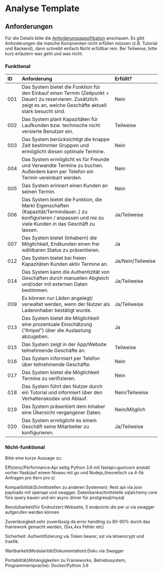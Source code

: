 # Analyse Template

## Anforderungen

Für die Details bitte die [Anforderungsspezifikation](https://github.com/SafeMarket-WirVsVirus/orga/blob/master/anforderungsspezifikation.md) anschauen. Es gibt Anforderungen die manche Kompnenten nicht erfüllen müssen (z.B. Tutorial und Backend), dann schreibt einfach Nicht erfüllbar rein. Bei Teilweise, bitte kurz erläutern was geht und was nicht.

### Funktional

|ID|Anforderung|Erfüllt?|
|:-|:-|:-|
|001|Das System bietet die Funktion für den Einkauf einen Termin (Zeitpunkt + Dauer) zu reservieren. Zusätzlich zeigt es an, welche Geschäfte aktuell stark besucht sind.|Nein|
|002|Das System plant Kapazitäten für Laufkunden bzw. technische nicht versierte Benutzer ein.|Teilweise|
|003|Das System berücksichtigt die knappe Zeit bestimmter Gruppen und ermöglicht diesen optimale Termine.|Nein|
|004|Das System ermöglicht es für Freunde und Verwandte Termine zu buchen. Außerdem kann per Telefon ein Termin vereinbart werden.|Nein|
|005|Das System erinnert einen Kunden an seinen Termin.|Nein|
|006|Das System bietet die Funktion, die Markt Eigenschaften (Kapazität/Termindauer..) zu konfigurieren / anpassen und nie zu viele Kunden in das Geschäft zu lassen.|Ja/Teilweise|
|007|Das System bietet (Inhabern) die Möglichkeit, Endkunden einen frei wählbaren Status zu präsentieren.|Ja|
|012|Das System bietet bei freien Kapazitäten Kunden aktiv Termine an.|Ja/Nein/Teilweise|
|014|Das System kann die Authentizität von Geschäften durch manuellen Abgleich und/oder mit externen Daten bestimmen.|Ja/Teilweise|
|009|Es können nur Läden angelegt/ verwaltet werden, wenn der Nutzer als Ladeninhaber bestätigt wurde.|Ja/Teilweise|
|013|Das System bietet die Möglichkeit eine prozentuale Einschätzung (“Ampel”) über die Auslastung abzugeben.|Ja|
|015|Das System zeigt in der App/Website teilnehmende Geschäfte an.|Teilweise|
|016|Das System informiert per Telefon über teilnehmende Geschäfte.|Nein|
|017|Das System bietet die Möglichkeit Termine zu verifizieren.|Nein|
|018|Das System führt den Nutzer durch ein Tutorial und informiert über den Verhaltenskodex und Ablauf.|Nein/Teilweise|
|019|Das System präsentiert dem Inhaber eine Übersicht vergangener Daten.|Nein/Möglich|
|020|Das System ermöglicht es einem Geschäft seine Mitarbeiter zu konfigurieren.|Ja/Teilweise|

### Nicht-funktional

Bitte eine kurze Aussage zu:

Effizienz/Performance:Api seitig Python 3.6 mit fastapi+gunicorn anstatt vorher flask(auf einem Niveau mit go und Nodejs,theoretisch ca 4-5k Anfragen pro Kern pro s) 

Kompatibilität(Schnittstellen zu anderen Systemen): Rest api via json payloads mit openapi und swagger. Datenbankschnittstelle sqlalchemy core fürs query bauen und ein async driver für postgresql/mysql

Benutzbarkeit(für Endnutzer):Webseite, 5 endpoints die per ui via swagger aufgerufen werden können

Zuverlässigkeit:sehr zuverlässig da error handling zu 80-90% durch das framework gemacht werden, (5xx,4xx Fehler etc) 

Sicherheit: Authentifizierung via Token bearer, ssl via letsencrypt und traefik. 

Wartbarkeit(Modularität/Dokumentation):Doku via Swagger

Portabilität(Abhängigkeiten zu Frameworks, Betriebssystem, Programmiersprache): Docker/Python 3.6
